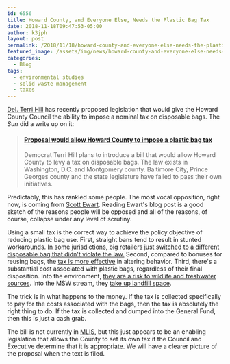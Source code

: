 ```yaml
---
id: 6556
title: Howard County, and Everyone Else, Needs the Plastic Bag Tax
date: 2018-11-18T09:47:53-05:00
author: k3jph
layout: post
permalink: /2018/11/18/howard-county-and-everyone-else-needs-the-plastic-bag-tax/
featured_image: /assets/img/news/howard-county-and-everyone-else-needs-the-plastic-bag-tax.jpg
categories:
  - Blog
tags:
  - environmental studies
  - solid waste management
  - taxes
---
```

[Del. Terri
Hill](https://msa.maryland.gov/msa/mdmanual/06hse/html/msa17057.html) has
recently proposed legislation that would give the Howard County
Council the ability to impose a nominal tax on disposable bags.
The _Sun_ did a write up on it:

<blockquote class="embedly-card" data-card-key="66f8489580e04fc4a88a724eb5058bb3" data-card-branding="0" data-card-type="article-full"><h4><a href="https://www.baltimoresun.com/news/maryland/howard/ph-ho-cf-bag-tax-1122-story.html">Proposal would allow Howard County to impose a plastic bag tax</a></h4><p>Democrat Terri Hill plans to introduce a bill that would allow Howard County to levy a tax on disposable bags. The law exists in Washington, D.C. and Montgomery county. Baltimore City, Prince Georges county and the state legislature have failed to pass their own initiatives.</p></blockquote>
<script async src="//cdn.embedly.com/widgets/platform.js" charset="UTF-8"></script>

Predictably, this has rankled some people.  The most vocal opposition,
right now, is coming from [Scott
Ewart](https://scotteblog.com/2018/11/14/public-notice-for-hearing-on-local-bills-agenda-and-proposed-bills-update/).
Reading Ewart's blog post is a good sketch of the reasons people
will be opposed and all of the reasons, of course, collapse under
any level of scrutiny.

Using a small tax is the correct way to achieve the policy objective
of reducing plastic bag use.  First, straight bans tend to result
in stunted workarounds.  [In some jurisdictions, big retailers just
switched to a different disposable bag that didn't violate the
law.](https://www.huffingtonpost.com/entry/why-carryout-bag-fees-are-better-than-plastic-bag-bans_us_588187ace4b08f5134b61f79)
Second, compared to bonuses for reusing bags, the [tax is more
effective](https://www.taxpolicycenter.org/taxvox/case-plastic-bag-tax-why-dont-we-all-carry-weight)
in altering behavior.  Third, there's a substantial cost associated
with plastic bags, regardless of their final disposition. Into the
environment, [they are a risk to wildlife and freshwater
sources](https://www.citizenscampaign.org/campaigns/plastic-bags.asp). Into
the MSW stream, they [take up landfill
space](https://blogs.ei.columbia.edu/2012/01/31/what-happens-to-all-that-plastic/).

The trick is in what happens to the money.  If the tax is collected
specifically to pay for the costs associated with the bags, then
the tax is absolutely the right thing to do. If the tax is collected
and dumped into the General Fund, then this is just a cash grab.

The bill is not currently in [MLIS](http://mlis.state.md.us/), but
this just appears to be an enabling legislation that allows the
County to set its own tax if the Council and Executive determine
that it is appropriate.  We will have a clearer picture of the
proposal when the text is filed.
